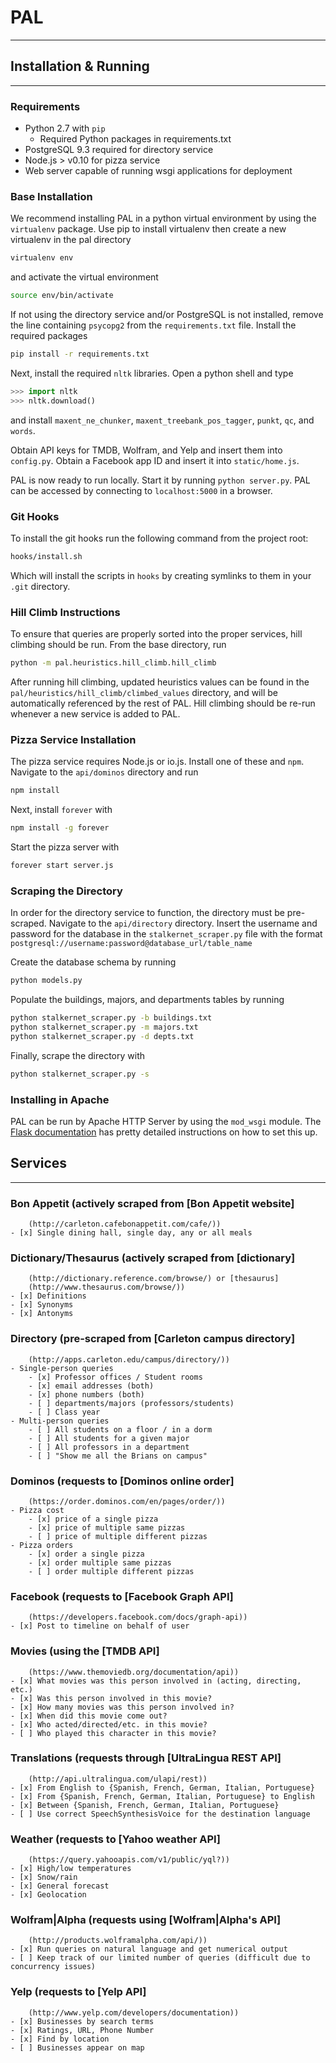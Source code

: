 # PAL
---------

## Installation & Running
--------------------------------
### Requirements
- Python 2.7 with `pip`
    - Required Python packages in requirements.txt
- PostgreSQL 9.3 required for directory service
- Node.js > v0.10 for pizza service
- Web server capable of running wsgi applications for deployment

### Base Installation
We recommend installing PAL in a python virtual environment by using the `virtualenv` package.
Use pip to install virtualenv then create a new virtualenv in the pal directory

```sh
virtualenv env
```

and activate the virtual environment

```sh
source env/bin/activate
```

If not using the directory service and/or PostgreSQL is not installed, remove the line containing
`psycopg2` from the `requirements.txt` file. Install the required packages

```sh
pip install -r requirements.txt
```

Next, install the required `nltk` libraries. Open a python shell and type

```python
>>> import nltk
>>> nltk.download()
```

and install `maxent_ne_chunker`, `maxent_treebank_pos_tagger`, `punkt`, `qc`, and `words`.

Obtain API keys for TMDB, Wolfram, and Yelp and insert them into `config.py`.
Obtain a Facebook app ID and insert it into `static/home.js`.

PAL is now ready to run locally. Start it by running `python server.py`.
PAL can be accessed by connecting to `localhost:5000` in a browser.

### Git Hooks
To install the git hooks run the following command from the project root:

```sh
hooks/install.sh
```

Which will install the scripts in `hooks` by creating symlinks to them in your 
`.git` directory.

### Hill Climb Instructions
To ensure that queries are properly sorted into the proper services,
hill climbing should be run. From the base directory, run

```sh
python -m pal.heuristics.hill_climb.hill_climb
```

After running hill climbing, updated heuristics values can be found in the
`pal/heuristics/hill_climb/climbed_values` directory, and will be automatically
referenced by the rest of PAL. Hill climbing should be re-run whenever a new
service is added to PAL.

### Pizza Service Installation
The pizza service requires Node.js or io.js. Install one of these and `npm`.
Navigate to the `api/dominos` directory and run

```sh
npm install
```

Next, install `forever` with

```sh
npm install -g forever
```

Start the pizza server with

```sh
forever start server.js
```

### Scraping the Directory
In order for the directory service to function, the directory must be
pre-scraped. Navigate to the `api/directory` directory. Insert the
username and password for the database in the `stalkernet_scraper.py`
file with the format `postgresql://username:password@database_url/table_name`

Create the database schema by running

```sh
python models.py
```

Populate the buildings, majors, and departments tables by running

```sh
python stalkernet_scraper.py -b buildings.txt
python stalkernet_scraper.py -m majors.txt
python stalkernet_scraper.py -d depts.txt
```

Finally, scrape the directory with

```sh
python stalkernet_scraper.py -s
```

### Installing in Apache
PAL can be run by Apache HTTP Server by using the `mod_wsgi` module.
The [Flask documentation](http://flask.pocoo.org/docs/0.10/deploying/mod_wsgi/)
has pretty detailed instructions on how to set this up.


## Services
--------------------------------
### Bon Appetit (actively scraped from [Bon Appetit website]
        (http://carleton.cafebonappetit.com/cafe/))
    - [x] Single dining hall, single day, any or all meals

### Dictionary/Thesaurus (actively scraped from [dictionary]
        (http://dictionary.reference.com/browse/) or [thesaurus]
        (http://www.thesaurus.com/browse/))
    - [x] Definitions
    - [x] Synonyms
    - [x] Antonyms

### Directory (pre-scraped from [Carleton campus directory]
        (http://apps.carleton.edu/campus/directory/))
    - Single-person queries
        - [x] Professor offices / Student rooms
        - [x] email addresses (both)
        - [x] phone numbers (both)
        - [ ] departments/majors (professors/students)
        - [ ] Class year
    - Multi-person queries
        - [ ] All students on a floor / in a dorm
        - [ ] All students for a given major
        - [ ] All professors in a department
        - [ ] "Show me all the Brians on campus"

### Dominos (requests to [Dominos online order]
        (https://order.dominos.com/en/pages/order/))
    - Pizza cost
        - [x] price of a single pizza
        - [x] price of multiple same pizzas
        - [ ] price of multiple different pizzas
    - Pizza orders
        - [x] order a single pizza
        - [x] order multiple same pizzas
        - [ ] order multiple different pizzas

### Facebook (requests to [Facebook Graph API]
        (https://developers.facebook.com/docs/graph-api))
    - [x] Post to timeline on behalf of user

### Movies (using the [TMDB API]
        (https://www.themoviedb.org/documentation/api))
    - [x] What movies was this person involved in (acting, directing, etc.)
    - [x] Was this person involved in this movie?
    - [x] How many movies was this person involved in?
    - [x] When did this movie come out?
    - [x] Who acted/directed/etc. in this movie?
    - [ ] Who played this character in this movie?

### Translations (requests through [UltraLingua REST API]
        (http://api.ultralingua.com/ulapi/rest))
    - [x] From English to {Spanish, French, German, Italian, Portuguese}
    - [x] From {Spanish, French, German, Italian, Portuguese} to English
    - [x] Between {Spanish, French, German, Italian, Portuguese}
    - [ ] Use correct SpeechSynthesisVoice for the destination language

### Weather (requests to [Yahoo weather API]
        (https://query.yahooapis.com/v1/public/yql?))
    - [x] High/low temperatures
    - [x] Snow/rain
    - [x] General forecast
    - [x] Geolocation

### Wolfram|Alpha (requests using [Wolfram|Alpha's API]
        (http://products.wolframalpha.com/api/))
    - [x] Run queries on natural language and get numerical output
    - [ ] Keep track of our limited number of queries (difficult due to concurrency issues)

### Yelp (requests to [Yelp API]
        (http://www.yelp.com/developers/documentation))
    - [x] Businesses by search terms
    - [x] Ratings, URL, Phone Number
    - [x] Find by location
    - [ ] Businesses appear on map
